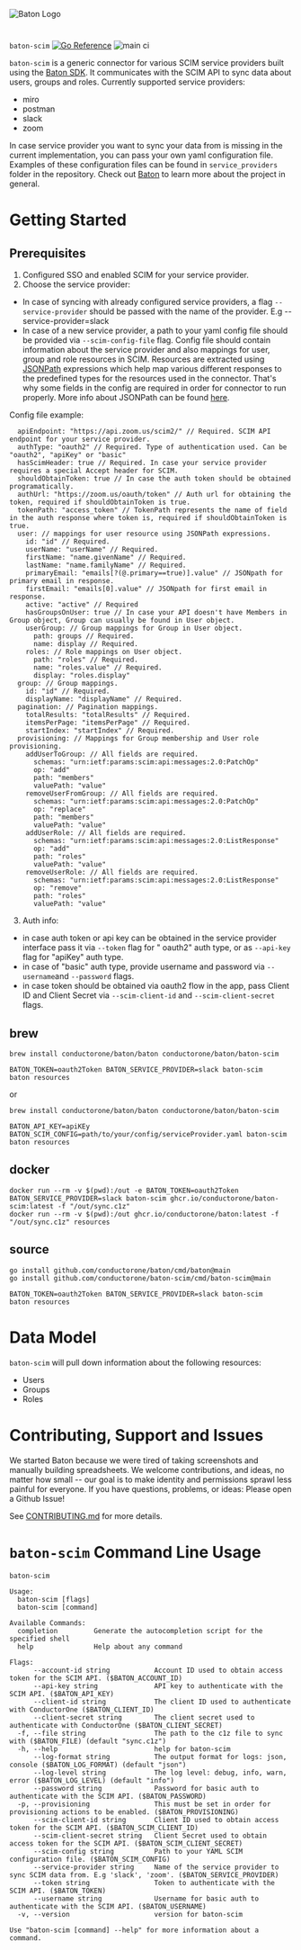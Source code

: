 ![Baton Logo](./baton-logo.png)

#

`baton-scim` [![Go Reference](https://pkg.go.dev/badge/github.com/conductorone/baton-scim.svg)](https://pkg.go.dev/github.com/conductorone/baton-scim) ![main ci](https://github.com/conductorone/baton-scim/actions/workflows/main.yaml/badge.svg)

`baton-scim` is a generic connector for various SCIM service providers built using
the [Baton SDK](https://github.com/conductorone/baton-sdk). It communicates with the SCIM API to sync data about users,
groups and roles.
Currently supported service providers:

- miro
- postman
- slack
- zoom

In case service provider you want to sync your data from is missing in the current implementation, you can pass your own
yaml configuration file. Examples of these configuration files can be found in `service_providers` folder in the
repository.
Check out [Baton](https://github.com/conductorone/baton) to learn more about the project in general.

# Getting Started

## Prerequisites

1. Configured SSO and enabled SCIM for your service provider.
2. Choose the service provider:

- In case of syncing with already configured service providers, a flag `--service-provider` should be passed with the
  name of the provider. E.g --service-provider=slack
- In case of a new service provider, a path to your yaml config file should be provided via `--scim-config-file` flag.
  Config file should contain information about the service provider and also mappings for user, group and role resources
  in SCIM. Resources are extracted using [JSONPath](https://goessner.net/articles/JsonPath) expressions which help map
  various different responses to the predefined types for the resources used in the connector. That's why some fields in
  the config are required in order for connector to run properly. More info about JSONPath can be
  found [here](https://pkg.go.dev/github.com/PaesslerAG/jsonpath).

Config file example:

```
  apiEndpoint: "https://api.zoom.us/scim2/" // Required. SCIM API endpoint for your service provider.
  authType: "oauth2" // Required. Type of authentication used. Can be "oauth2", "apiKey" or "basic"
  hasScimHeader: true // Required. In case your service provider requires a special Accept header for SCIM.
  shouldObtainToken: true // In case the auth token should be obtained programatically.
  authUrl: "https://zoom.us/oauth/token" // Auth url for obtaining the token, required if shouldObtainToken is true.
  tokenPath: "access_token" // TokenPath represents the name of field in the auth response where token is, required if shouldObtainToken is true.
  user: // mappings for user resource using JSONPath expressions.
    id: "id" // Required.
    userName: "userName" // Required.
    firstName: "name.givenName" // Required.
    lastName: "name.familyName" // Required.
    primaryEmail: "emails[?(@.primary==true)].value" // JSONpath for primary email in response.
    firstEmail: "emails[0].value" // JSONpath for first email in response.
    active: "active" // Required
    hasGroupsOnUser: true // In case your API doesn't have Members in Group object, Group can usually be found in User object.
    userGroup: // Group mappings for Group in User object.
      path: groups // Required.
      name: display // Required.
    roles: // Role mappings on User object.
      path: "roles" // Required.
      name: "roles.value" // Required.
      display: "roles.display"
  group: // Group mappings.
    id: "id" // Required.
    displayName: "displayName" // Required.
  pagination: // Pagination mappings.
    totalResults: "totalResults" // Required.
    itemsPerPage: "itemsPerPage" // Required.
    startIndex: "startIndex" // Required.
  provisioning: // Mappings for Group membership and User role provisioning.
    addUserToGroup: // All fields are required.
      schemas: "urn:ietf:params:scim:api:messages:2.0:PatchOp"
      op: "add"
      path: "members"
      valuePath: "value"
    removeUserFromGroup: // All fields are required.
      schemas: "urn:ietf:params:scim:api:messages:2.0:PatchOp"
      op: "replace"
      path: "members"
      valuePath: "value"
    addUserRole: // All fields are required.
      schemas: "urn:ietf:params:scim:api:messages:2.0:ListResponse"
      op: "add"
      path: "roles"
      valuePath: "value"
    removeUserRole: // All fields are required.
      schemas: "urn:ietf:params:scim:api:messages:2.0:ListResponse"
      op: "remove"
      path: "roles"
      valuePath: "value"
```

3. Auth info:

- in case auth token or api key can be obtained in the service provider interface pass it via `--token` flag for "
  oauth2" auth type, or as `--api-key` flag for "apiKey" auth type.
- in case of "basic" auth type, provide username and password via `--username`and `--password` flags.
- in case token should be obtained via oauth2 flow in the app, pass Client ID and Client Secret via `--scim-client-id`
  and `--scim-client-secret` flags.

## brew

```
brew install conductorone/baton/baton conductorone/baton/baton-scim

BATON_TOKEN=oauth2Token BATON_SERVICE_PROVIDER=slack baton-scim
baton resources
```

or

```
brew install conductorone/baton/baton conductorone/baton/baton-scim

BATON_API_KEY=apiKEy BATON_SCIM_CONFIG=path/to/your/config/serviceProvider.yaml baton-scim
baton resources
```

## docker

```
docker run --rm -v $(pwd):/out -e BATON_TOKEN=oauth2Token BATON_SERVICE_PROVIDER=slack baton-scim ghcr.io/conductorone/baton-scim:latest -f "/out/sync.c1z"
docker run --rm -v $(pwd):/out ghcr.io/conductorone/baton:latest -f "/out/sync.c1z" resources
```

## source

```
go install github.com/conductorone/baton/cmd/baton@main
go install github.com/conductorone/baton-scim/cmd/baton-scim@main

BATON_TOKEN=oauth2Token BATON_SERVICE_PROVIDER=slack baton-scim
baton resources
```

# Data Model

`baton-scim` will pull down information about the following resources:

- Users
- Groups
- Roles

# Contributing, Support and Issues

We started Baton because we were tired of taking screenshots and manually building spreadsheets. We welcome
contributions, and ideas, no matter how small -- our goal is to make identity and permissions sprawl less painful for
everyone. If you have questions, problems, or ideas: Please open a Github Issue!

See [CONTRIBUTING.md](https://github.com/ConductorOne/baton/blob/main/CONTRIBUTING.md) for more details.

# `baton-scim` Command Line Usage

```
baton-scim

Usage:
  baton-scim [flags]
  baton-scim [command]

Available Commands:
  completion         Generate the autocompletion script for the specified shell
  help               Help about any command

Flags:
      --account-id string           Account ID used to obtain access token for the SCIM API. ($BATON_ACCOUNT_ID)
      --api-key string              API key to authenticate with the SCIM API. ($BATON_API_KEY)
      --client-id string            The client ID used to authenticate with ConductorOne ($BATON_CLIENT_ID)
      --client-secret string        The client secret used to authenticate with ConductorOne ($BATON_CLIENT_SECRET)
  -f, --file string                 The path to the c1z file to sync with ($BATON_FILE) (default "sync.c1z")
  -h, --help                        help for baton-scim
      --log-format string           The output format for logs: json, console ($BATON_LOG_FORMAT) (default "json")
      --log-level string            The log level: debug, info, warn, error ($BATON_LOG_LEVEL) (default "info")
      --password string             Password for basic auth to authenticate with the SCIM API. ($BATON_PASSWORD)
  -p, --provisioning                This must be set in order for provisioning actions to be enabled. ($BATON_PROVISIONING)
      --scim-client-id string       Client ID used to obtain access token for the SCIM API. ($BATON_SCIM_CLIENT_ID)
      --scim-client-secret string   Client Secret used to obtain access token for the SCIM API. ($BATON_SCIM_CLIENT_SECRET)
      --scim-config string          Path to your YAML SCIM configuration file. ($BATON_SCIM_CONFIG)
      --service-provider string     Name of the service provider to sync SCIM data from. E.g 'slack', 'zoom'. ($BATON_SERVICE_PROVIDER)
      --token string                Token to authenticate with the SCIM API. ($BATON_TOKEN)
      --username string             Username for basic auth to authenticate with the SCIM API. ($BATON_USERNAME)
  -v, --version                     version for baton-scim

Use "baton-scim [command] --help" for more information about a command.
```
